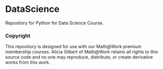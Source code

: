 # DataScience
Repository for Python for Data Science Course.

### Copyright
This repository is designed for use with our Math@Work premium membership courses.  Alicia Gilbert of Math@Work retains all rights to this source code and no one may reproduce, distribute, or create derivative works from this work.
